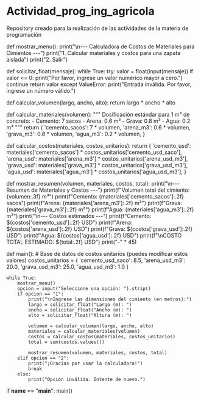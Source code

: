 # Actividad_prog_ing_agricola
Repository creado para la realización de las actividades de la materia de programación 


def mostrar_menu():
    print("\n--- Calculadora de Costos de Materiales para Cimientos ---")
    print("1. Calcular materiales y costos para una zapata aislada")
    print("2. Salir")


def solicitar_float(mensaje):
    while True:
        try:
            valor = float(input(mensaje))
            if valor <= 0:
                print("Por favor, ingrese un valor numérico mayor a cero.")
                continue
            return valor
        except ValueError:
            print("Entrada inválida. Por favor, ingrese un número válido.")


def calcular_volumen(largo, ancho, alto):
    return largo * ancho * alto


def calcular_materiales(volumen):
    """
    Dosificación estándar para 1 m³ de concreto:
    - Cemento: 7 sacos
    - Arena: 0.6 m³
    - Grava: 0.8 m³
    - Agua: 0.2 m³
    """
    return {
        'cemento_sacos': 7 * volumen,
        'arena_m3': 0.6 * volumen,
        'grava_m3': 0.8 * volumen,
        'agua_m3': 0.2 * volumen,
    }


def calcular_costos(materiales, costos_unitarios):
    return {
        'cemento_usd': materiales['cemento_sacos'] * costos_unitarios['cemento_usd_saco'],
        'arena_usd': materiales['arena_m3'] * costos_unitarios['arena_usd_m3'],
        'grava_usd': materiales['grava_m3'] * costos_unitarios['grava_usd_m3'],
        'agua_usd': materiales['agua_m3'] * costos_unitarios['agua_usd_m3'],
    }


def mostrar_resumen(volumen, materiales, costos, total):
    print("\n--- Resumen de Materiales y Costos ---")
    print(f"Volumen total del cimiento: {volumen:.3f} m³")
    print(f"Cemento: {materiales['cemento_sacos']:.2f} sacos")
    print(f"Arena:   {materiales['arena_m3']:.2f} m³")
    print(f"Grava:   {materiales['grava_m3']:.2f} m³")
    print(f"Agua:    {materiales['agua_m3']:.2f} m³")
    print("\n--- Costos estimados ---")
    print(f"Cemento: ${costos['cemento_usd']:.2f} USD")
    print(f"Arena:   ${costos['arena_usd']:.2f} USD")
    print(f"Grava:   ${costos['grava_usd']:.2f} USD")
    print(f"Agua:    ${costos['agua_usd']:.2f} USD")
    print(f"\nCOSTO TOTAL ESTIMADO: ${total:.2f} USD")
    print("-" * 45)


def main():
    # Base de datos de costos unitarios (puedes modificar estos valores)
    costos_unitarios = {
        'cemento_usd_saco': 8.5,
        'arena_usd_m3': 20.0,
        'grava_usd_m3': 25.0,
        'agua_usd_m3': 1.0
    }

    while True:
        mostrar_menu()
        opcion = input("Seleccione una opción: ").strip()
        if opcion == "1":
            print("\nIngrese las dimensiones del cimiento (en metros):")
            largo = solicitar_float("Largo (m): ")
            ancho = solicitar_float("Ancho (m): ")
            alto = solicitar_float("Altura (m): ")

            volumen = calcular_volumen(largo, ancho, alto)
            materiales = calcular_materiales(volumen)
            costos = calcular_costos(materiales, costos_unitarios)
            total = sum(costos.values())

            mostrar_resumen(volumen, materiales, costos, total)
        elif opcion == "2":
            print("¡Gracias por usar la calculadora!")
            break
        else:
            print("Opción inválida. Intente de nuevo.")


if __name__ == "__main__":
    main()    
